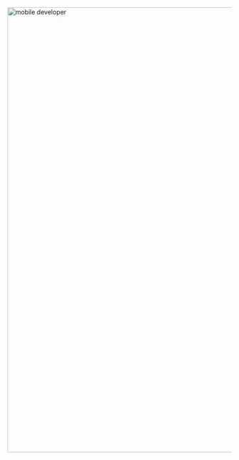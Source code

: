 <img src="https://i.pinimg.com/originals/d4/81/f3/d481f3c72e283309071f79e01b05c06d.gif" alt="mobile developer" width="1000"/>
